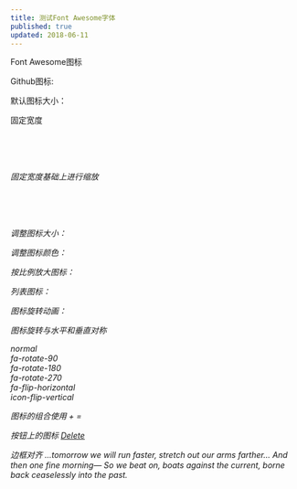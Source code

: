 ```yaml
---
title: 测试Font Awesome字体
published: true
updated: 2018-06-11
---
```


Font Awesome图标

Github图标: <i class="fa fa-fw fa-github"></i>

默认图标大小：<i class="fa fa-car"></i>

固定宽度

<i class="fa fa-home fa-fw"><br>
<i class="fa fa-book fa-fw"><br>
<i class="fa fa-pencil fa-fw"><br>
<i class="fa fa-cog fa-fw">

固定宽度基础上进行缩放

<span class="fa-lg">
  <i class="fa fa-home fa-2x fa-fw"> <br>
  <i class="fa fa-book fa-2x fa-fw"> <br>
  <i class="fa fa-pencil fa-2x fa-fw"> <br>
  <i class="fa fa-cog fa-2x fa-fw">
</span>


调整图标大小：<i class="fa fa-car" style="font-size:48px;"></i>

调整图标颜色：<i class="fa fa-car" style="font-size:60px;color:red;"></i>

按比例放大图标：<i class="fa fa-car fa-lg"></i> <i class="fa fa-car fa-2x"></i>

列表图标：
<i class="fa-li fa fa-check-square"></i>
<i class="fa-li fa fa-check-square"></i>
<i class="fa-li fa fa-spinner fa-spin"></i>
<i class="fa-li fa fa-square"></i>


图标旋转动画：

<i class="fa fa-circle-o-notch fa-spin"></i>
<i class="fa fa-refresh fa-spin"></i>
<i class="fa fa-cog fa-spin"></i>
<i class="fa fa-spinner fa-pulse"></i>

图标旋转与水平和垂直对称

<i class="fa fa-shield"></i> normal <br>
<i class="fa fa-shield fa-rotate-90"></i> fa-rotate-90 <br>
<i class="fa fa-shield fa-rotate-180"></i> fa-rotate-180 <br>
<i class="fa fa-shield fa-rotate-270"></i> fa-rotate-270 <br>
<i class="fa fa-shield fa-flip-horizontal"></i> fa-flip-horizontal <br>
<i class="fa fa-shield fa-flip-vertical"></i> icon-flip-vertical

图标的组合使用
<i class="fa fa-square-o fa-1x"></i> +
<i class="fa fa-twitter fa-1x"></i> =
<span class="fa-stack fa-lg">
  <i class="fa fa-square-o fa-stack-2x"></i>
  <i class="fa fa-twitter fa-stack-1x"></i>
</span>

按钮上的图标
<a class="btn btn-danger" href="#">
<i class="fa fa-trash-o fa-lg"></i> Delete</a>

边框对齐
<i class="fa fa-quote-left fa-3x pull-left fa-border"></i>
...tomorrow we will run faster, stretch out our arms farther...
And then one fine morning— So we beat on, boats against the
current, borne back ceaselessly into the past.
